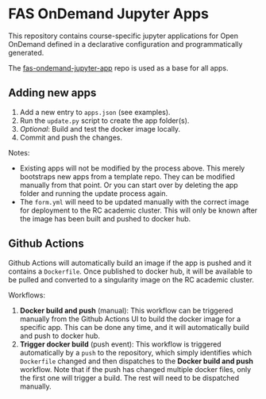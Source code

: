 # FAS OnDemand Jupyter Apps

This repository contains course-specific jupyter applications for Open OnDemand defined in a declarative configuration and programmatically generated. 

The [fas-ondemand-jupyter-app](https://github.com/fasrc/fas-ondemand-jupyter-app.git) repo is used as a base for all apps.

## Adding new apps

1. Add a new entry to `apps.json` (see examples).
2. Run the `update.py` script to create the app folder(s). 
3. _Optional_: Build and test the docker image locally.
4. Commit and push the changes.

Notes:
- Existing apps will not be modified by the process above. This merely bootstraps new apps from a template repo. They can be modified manually from that point. Or you can start over by deleting the app folder and running the update process again.
- The `form.yml` will need to be updated manually with the correct image for deployment to the RC academic cluster. This will only be known after the image has been built and pushed to docker hub.

## Github Actions

Github Actions will automatically build an image if the app is pushed and it contains a `Dockerfile`. Once published to docker hub, it will be available to be pulled and converted to a singularity image on the RC academic cluster. 

Workflows:

1. **Docker build and push** (manual): This workflow can be triggered manually from the Github Actions UI to build the docker image for a specific app. This can be done any time, and it will automatically build and push to docker hub. 
2. **Trigger docker build** (push event): This workflow is triggered automatically by a `push` to the repository, which simply identifies which `Dockerfile` changed and then dispatches to the **Docker build and push** workflow. Note that if the push has changed multiple docker files, only the first one will trigger a build. The rest will need to be dispatched manually.


